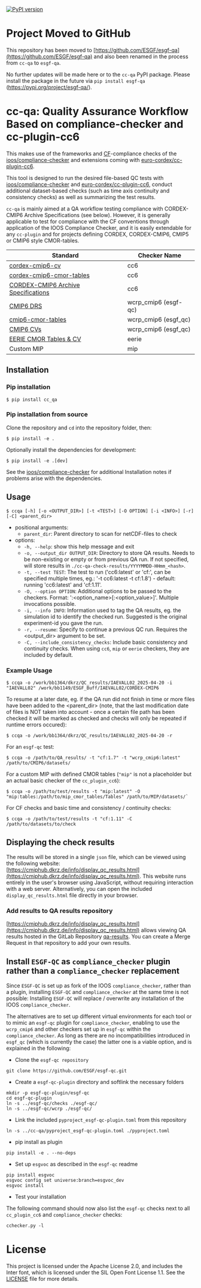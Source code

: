 [![PyPI version](https://img.shields.io/pypi/v/cc-qa.svg)](https://pypi.org/project/cc-qa/)

# Project Moved to GitHub

This repository has been moved to [https://github.com/ESGF/esgf-qa](https://github.com/ESGF/esgf-qa) and also been renamed
in the process from `cc-qa` to `esgf-qa`.

No further updates will be made here or to the `cc-qa` PyPI package.
Please install the package in the future via `pip install esgf-qa` (https://pypi.org/project/esgf-qa/).

# cc-qa: Quality Assurance Workflow Based on compliance-checker and cc-plugin-cc6

This makes use of the frameworks and [CF](https://cfconventions.org/)-compliance checks of the
[ioos/compliance-checker](https://github.com/ioos/compliance-checker) and extensions coming with
[euro-cordex/cc-plugin-cc6](https://github.com/euro-cordex/cc-plugin-cc6).

This tool is designed to run the desired file-based QC tests with
[ioos/compliance-checker](https://github.com/ioos/compliance-checker) and
[euro-cordex/cc-plugin-cc6](https://github.com/euro-cordex/cc-plugin-cc6),
conduct additional dataset-based checks (such as time axis continuity and
consistency checks) as well as summarizing the test results.

`cc-qa` is mainly aimed at a QA workflow testing compliance with CORDEX-CMIP6 Archive Specifications (see below).
However, it is generally applicable to test for compliance with the CF conventions through application of the IOOS Compliance Checker, and it is easily extendable for any `cc-plugin` and for projects defining CORDEX, CORDEX-CMIP6, CMIP5 or CMIP6 style CMOR-tables.

| Standard                                                                                             | Checker Name |
| ---------------------------------------------------------------------------------------------------- | ------------ |
| [cordex-cmip6-cv](https://github.com/WCRP-CORDEX/cordex-cmip6-cv)         |  cc6         |
| [cordex-cmip6-cmor-tables](https://github.com/WCRP-CORDEX/cordex-cmip6-cmor-tables)|  cc6         |
| [CORDEX-CMIP6 Archive Specifications](https://doi.org/10.5281/zenodo.10961069) | cc6 |
| [CMIP6 DRS](https://wcrp-cmip.github.io/WGCM_Infrastructure_Panel/Papers/CMIP6_global_attributes_filenames_CVs_v6.2.7.pdf) | wcrp_cmip6 (esgf-qc) |
| [cmip6-cmor-tables](https://github.com/PCMDI/cmip6-cmor-tables) | wcrp_cmip6 (esgf_qc) |
| [CMIP6 CVs](https://github.com/WCRP-CMIP/CMIP6_CVs) | wcrp_cmip6 (esgf_qc) |
| [EERIE CMOR Tables & CV](https://github.com/eerie-project/dreq_tools) | eerie |
| Custom MIP | mip |

## Installation

### Pip installation

```shell
$ pip install cc_qa
```

### Pip installation from source

Clone the repository and `cd` into the repository folder, then:
```shell
$ pip install -e .
```

Optionally install the dependencies for development:
```shell
$ pip install -e .[dev]
```

See the [ioos/compliance-checker](https://github.com/ioos/compliance-checker#installation) for
additional Installation notes if problems arise with the dependencies.

## Usage

```shell
$ ccqa [-h] [-o <OUTPUT_DIR>] [-t <TEST>] [-O OPTION] [-i <INFO>] [-r] [-C] <parent_dir>
```

- positional arguments:
  - `parent_dir`: Parent directory to scan for netCDF-files to check
- options:
  - `-h, --help`: show this help message and exit
  - `-o, --output_dir OUTPUT_DIR`: Directory to store QA results. Needs to be non-existing or empty or from previous QA run. If not specified, will store results in `./cc-qa-check-results/YYYYMMDD-HHmm_<hash>`.
  - `-t, --test TEST`: The test to run ('cc6:latest' or 'cf:<version>', can be specified multiple times, eg.: '-t cc6:latest -t cf:1.8') - default: running 'cc6:latest' and 'cf:1.11'.
  - `-O, --option OPTION`: Additional options to be passed to the checkers. Format: '<checker>:<option_name>[:<option_value>]'. Multiple invocations possible.
  - `-i, --info INFO`:  Information used to tag the QA results, eg. the simulation id to identify the checked run. Suggested is the original experiment-id you gave the run.
  - `-r, --resume`: Specify to continue a previous QC run. Requires the <output_dir> argument to be set.
  - `-C, --include_consistency_checks`: Include basic consistency and continuity checks. When using `cc6`, `mip` or `eerie` checkers, they are included by default.

### Example Usage

```shell
$ ccqa -o /work/bb1364/dkrz/QC_results/IAEVALL02_2025-04-20 -i "IAEVALL02" /work/bb1149/ESGF_Buff/IAEVALL02/CORDEX-CMIP6
```

To resume at a later date, eg. if the QA run did not finish in time or more files have been added to the <parent_dir>
(note, that the last modification date of files is NOT taken into account - once a certain file path has been checked
it will be marked as checked and checks will only be repeated if runtime errors occured):

```shell
$ ccqa -o /work/bb1364/dkrz/QC_results/IAEVALL02_2025-04-20 -r
```

For an `esgf-qc` test:

```shell
$ ccqa -o /path/to/QA_results/ -t "cf:1.7" -t "wcrp_cmip6:latest" /path/to/CMIP6/datasets/
```

For a custom MIP with defined CMOR tables (`"mip"` is not a placeholder but an actual basic checker of the `cc_plugin_cc6`):

```shell
$ ccqa -o /path/to/test/results -t "mip:latest" -O "mip:tables:/path/to/mip_cmor_tables/Tables" /path/to/MIP/datasets/`
```

For CF checks and basic time and consistency / continuity checks:
```shell
$ ccqa -o /path/to/test/results -t "cf:1.11" -C /path/to/datasets/to/check
```

## Displaying the check results

The results will be stored in a single `json` file, which can be viewed using the following website:
[https://cmiphub.dkrz.de/info/display_qc_results.html](https://cmiphub.dkrz.de/info/display_qc_results.html).
This website runs entirely in the user's browser using JavaScript, without requiring interaction with a web server.
Alternatively, you can open the included `display_qc_results.html` file directly in your browser.

### Add results to QA results repository

[https://cmiphub.dkrz.de/info/display_qc_results.html](https://cmiphub.dkrz.de/info/display_qc_results.html) allows viewing QA results hosted
in the GitLab Repository [qa-results](https://gitlab.dkrz.de/udag/qa-results). You can create a Merge Request in that repository to add your own results.


## Install `ESGF-QC` as `compliance_checker` plugin rather than a `compliance_checker` replacement

Since `ESGF-QC` is set up as fork of the IOOS `compliance_checker`, rather than a plugin,
installing `ESGF-QC` and `compliance_checker` at the same time is not possible:
Installing `ESGF-QC` will replace / overwrite any installation of the IOOS `compliance_checker`.

The alternatives are to set up different virtual environments for each tool or to mimic an
`esgf-qc` plugin for `compliance_checker`, enabling to use the `wcrp_cmip6` and other checkers
set up in `esgf-qc` within the `compliance_checker`. As long as there are no incompatibilities 
introduced in `esgf_qc` (which is currently the case) the latter one is a viable option,
 and is explained in the following:

- Clone the `esgf-qc repository`

```
git clone https://github.com/ESGF/esgf-qc.git
```

- Create a `esgf-qc-plugin` directory and softlink the necessary folders

```
mkdir -p esgf-qc-plugin/esgf-qc
cd esgf-qc-plugin
ln -s ../esgf-qc/checks ./esgf-qc/
ln -s ../esgf-qc/wcrp ./esgf-qc/
```

- Link the included `pyproject_esgf-qc-plugin.toml` from this repository

```
ln -s ../cc-qa/pyproject_esgf-qc-plugin.toml ./pyproject.toml
```

- pip install as plugin
```
pip install -e . --no-deps
```

- Set up `esgvoc` as described in the `esgf-qc` readme

```
pip install esgvoc
esgvoc config set universe:branch=esgvoc_dev
esgvoc install
```

- Test your installation

The following command should now also list the `esgf-qc` checks next to all `cc_plugin_cc6` and `compliance_checker` checks:
```
cchecker.py -l
```

# License

This project is licensed under the Apache License 2.0, and includes the Inter font, which is licensed under the SIL Open Font License 1.1. See the [LICENSE](./LICENSE) file for more details.
